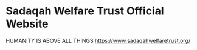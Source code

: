 ﻿# Sadaqah Welfare Trust Official Website
HUMANITY IS ABOVE ALL THINGS
https://www.sadaqahwelfaretrust.org/
